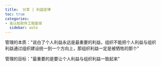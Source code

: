 ```yaml
---
title:  分享 | 利益定律
toc: true
categories:
- 高认知软件工程星球
  sidebar: auto
---
```


管理的本质："说白了个人利益永远是最重要的利益，组织不能把个人利益与组织利益通过组织建设统一到一个方向上，那组织利益一定是被牺牲的那个"

管理的目标："最重要的是要让个人利益与组织利益一致起来"


